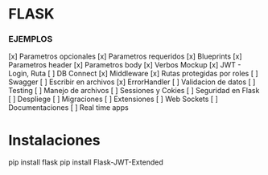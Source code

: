 # FLASK

### EJEMPLOS

[x] Parametros opcionales
[x] Parametros requeridos
[x] Blueprints
[x] Parametros header
[x] Parametros body
[x] Verbos Mockup
[x] JWT - Login, Ruta
[ ] DB Connect
[x] Middleware
[x] Rutas protegidas por roles
[ ] Swagger
[ ] Escribir en archivos
[x] ErrorHandler
[ ] Validacion de datos
[ ] Testing
[ ] Manejo de archivos
[ ] Sessiones y Cokies
[ ] Seguridad en Flask
[ ] Despliege
[ ] Migraciones
[ ] Extensiones
[ ] Web Sockets
[ ] Documentaciones
[ ] Real time apps


# Instalaciones
pip install flask
pip install Flask-JWT-Extended
